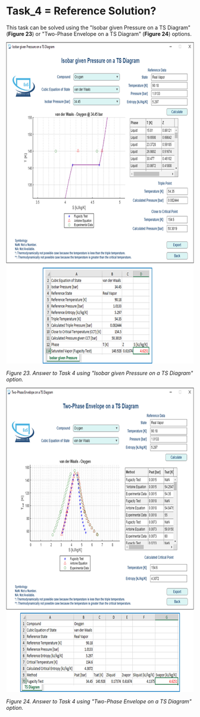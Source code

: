 # Task_4 = Reference Solution?

This task can be solved using the "Isobar given Pressure on a TS Diagram" (**Figure 23**) or "Two-Phase Envelope on a TS Diagram" (**Figure 24**) options.

<img src="https://github.com/IMClick-Project/IQ/blob/main/Cubic%20Equations%20of%20State%20Simulator/MATLAB%20Grader/Assignment%202/Problem%204/Assessment%20and%20Code/T4-4-1.jpg" width="767" height="861">

*Figure 23. Answer to Task 4 using "Isobar given Pressure on a TS Diagram" option.*

<img src="https://github.com/IMClick-Project/IQ/blob/main/Cubic%20Equations%20of%20State%20Simulator/MATLAB%20Grader/Assignment%202/Problem%204/Assessment%20and%20Code/T4-4-2.jpg" width="770" height="815">

*Figure 24. Answer to Task 4 using "Two-Phase Envelope on a TS Diagram" option.*